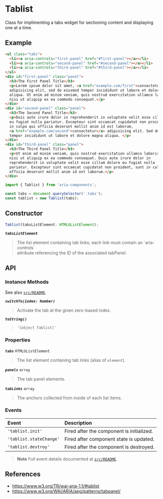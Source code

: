 Tablist
=======

Class for implimenting a tabs widget for sectioning content and displaying one 
at a time.

## Example

```html
<ul class="tabs">
  <li><a aria-controls="first-panel" href="#first-panel"></a></li>
  <li><a aria-controls="second-panel" href="#second-panel"></a></li>
  <li><a aria-controls="third-panel" href="#third-panel"></a></li>
</ul>
<div id="first-panel" class="panel">
  <h3>The First Panel Title</h3>
  <p>Lorem ipsum dolor sit amet, <a href="example.com/first">consectetur</a>
  adipisicing elit, sed do eiusmod tempor incididunt ut labore et dolore magna
  aliqua. Ut enim ad minim veniam, quis nostrud exercitation ullamco laboris
  nisi ut aliquip ex ea commodo consequat.</p>
</div>
<div id="second-panel" class="panel">
  <h3>The Second Panel Title</h3>
  <p>Duis aute irure dolor in reprehenderit in voluptate velit esse cillum dolore 
  eu fugiat nulla pariatur. Excepteur sint occaecat cupidatat non proident, sunt 
  in culpa qui officia deserunt mollit anim id est laborum, 
  <a href="example.com/second">consectetur</a> adipisicing elit. Sed do eiusmod 
  tempor incididunt ut labore et dolore magna aliqua. </p>
</div>
<div id="third-panel" class="panel">
  <h3>The Third Panel Title</h3>
  <p>Ut enim ad minim veniam, quis nostrud exercitation ullamco laboris
  nisi ut aliquip ex ea commodo consequat. Duis aute irure dolor in
  reprehenderit in voluptate velit esse cillum dolore eu fugiat nulla
  pariatur. Excepteur sint occaecat cupidatat non proident, sunt in culpa qui
  officia deserunt mollit anim id est laborum.</p>
</div>
```

```jsx
import { Tablist } from 'aria-components';

const tabs = document.querySelector('.tabs');
const tablist = new Tablist(tabs);
```

## Constructor

```jsx
Tablist(tabsListElement: HTMLUListElement);
```

_**`tabsListElement`**_  
> The list element containing tab links; each link must contain an \`aria-controls\`  
> attribute referencing the ID of the associated tabPanel.

## API

### Instance Methods

See also [`src/README`](../).

_**`switchTo(index: Number)`**_
> Activate the tab at the given zero-based index.

_**`toString()`**_  
> `'[object Tablist]'`

### Properties

_**`tabs`**_ `HTMLUListElement`  
> The list element containing tab links (alias of `element`).

_**`panels`**_ `array`  
> The tab panel elements.

_**`tabLinks`**_ `array`  
> The anchors collected from inside of each list items.

### Events

| Event | Description |
|:-----|:----|
| `'tablist.init'` | Fired after the component is initialized. |
| `'tablist.stateChange'` | Fired after component state is updated. |
| `'tablist.destroy'` | Fired after the component is destroyed. |

> **Note** Full event details documented at [`src/README`](../).

## References

- https://www.w3.org/TR/wai-aria-1.1/#tablist
- https://www.w3.org/WAI/ARIA/apg/patterns/tabpanel/
